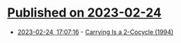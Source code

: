 # [Published on 2023-02-24](index.md)

* [2023-02-24, 17:07:16](https://lobste.rs/s/rq24lv/carrying_is_2_cocycle_1994) - [Carrying Is a 2-Cocycle (1994)](http://timothychow.net/mathstuff/jdolan.pdf)
